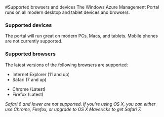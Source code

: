 <properties 
	pageTitle="Supported browsers and devices" 
	description="" 
	services="" 
	documentationCenter="" 
	authors="flanakin" 
	writer="flanakin" 
	manager="lwelicki" 
	editor=""/>

<tags
	ms.service="multiple"
	ms.date="07/23/2015"
	wacn.date=""/>

#Supported browsers and devices
The Windows Azure Management Portal runs on all modern desktop and tablet devices and browsers.

### Supported devices
The portal will run great on modern PCs, Macs, and tablets. Mobile phones are not currently supported.

### Supported browsers
The latest versions of the following browsers are supported:

<!-- deleted by customization
- Edge (latest)
-->
- Internet Explorer (11 and up)
- Safari (7 and up)
<!-- deleted by customization
- Chrome (latest)
- Firefox (latest)
-->
<!-- keep by customization: begin -->
- Chrome (Latest)
- Firefox (Latest)
<!-- keep by customization: end -->

*Safari 6 and lower are not supported. If you're using OS X, you can either use Chrome, Firefox, or upgrade to OS X Mavericks to get Safari 7.*

